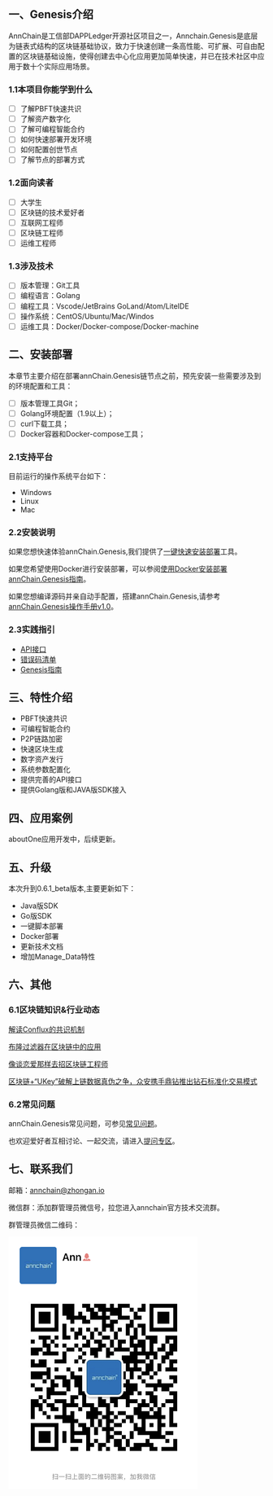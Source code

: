 ## 一、Genesis介绍

AnnChain是工信部DAPPLedger开源社区项目之一，Annchain.Genesis是底层为链表式结构的区块链基础协议，致力于快速创建一条高性能、可扩展、可自由配置的区块链基础设施，使得创建去中心化应用更加简单快速，并已在技术社区中应用于数十个实际应用场景。


### 1.1本项目你能学到什么

- [ ] 了解PBFT快速共识
- [ ] 了解资产数字化
- [ ] 了解可编程智能合约
- [ ] 如何快速部署开发环境
- [ ] 如何配置创世节点
- [ ] 了解节点的部署方式

### 1.2面向读者

- [ ] 大学生
- [ ] 区块链的技术爱好者
- [ ] 互联网工程师
- [ ] 区块链工程师
- [ ] 运维工程师

### 1.3涉及技术

- [ ] 版本管理：Git工具
- [ ] 编程语言：Golang
- [ ] 编程工具：Vscode/JetBrains GoLand/Atom/LiteIDE
- [ ] 操作系统：CentOS/Ubuntu/Mac/Windos
- [ ] 运维工具：Docker/Docker-compose/Docker-machine

## 二、安装部署

本章节主要介绍在部署annChain.Genesis链节点之前，预先安装一些需要涉及到的环境配置和工具：

- [ ] 版本管理工具Git；
- [ ] Golang环境配置（1.9以上）；
- [ ] curl下载工具；
- [ ] Docker容器和Docker-compose工具；

### 2.1支持平台

目前运行的操作系统平台如下：

- Windows
- Linux
- Mac

### 2.2安装说明

如果您想快速体验annChain.Genesis,我们提供了[一键快速安装部署](https://github.com/dappledger/AnnChain/blob/v0.6.2_stable/scripts)工具。

如果您希望使用Docker进行安装部署，可以参阅[使用Docker安装部署annChain.Genesis指南](https://github.com/dappledger/AnnChain/tree/v0.6.2_stable/docker)。

如果您想编译源码并亲自动手配置，搭建annChain.Genesis,请参考[annChain.Genesis操作手册v1.0](https://github.com/dappledger/AnnChain/tree/v0.6.2_stable/doc/manual)。

### 2.3实践指引

- [API接口](https://github.com/dappledger/AnnChain/tree/v0.6.2_stable/JSON-RPC)
- [错误码清单](https://github.com/dappledger/AnnChain/blob/v0.6.2_stable/doc/genesis%E9%94%99%E8%AF%AF%E8%BF%94%E5%9B%9E%E7%A0%81%E6%B8%85%E5%8D%95.md)
- [Genesis指南](https://github.com/dappledger/AnnChain/blob/v0.6.2_stable/doc/Genesis%E6%8C%87%E5%8D%97.md)

## 三、特性介绍

- PBFT快速共识
- 可编程智能合约
- P2P链路加密
- 快速区块生成
- 数字资产发行
- 系统参数配置化
- 提供完善的API接口
- 提供Golang版和JAVA版SDK接入

## 四、应用案例

aboutOne应用开发中，后续更新。

## 五、升级

本次升到0.6.1_beta版本,主要更新如下：

- Java版SDK
- Go版SDK
- 一键脚本部署
- Docker部署
- 更新技术文档
- 增加Manage_Data特性

## 六、其他

### 6.1区块链知识&行业动态

[解读Conflux的共识机制](http://www.annchain.io/news/BlkaAVTkL)

[布隆过滤器在区块链中的应用](http://www.annchain.io/news/8tkqctsPf)

[像谈恋爱那样去招区块链工程师](http://www.annchain.io/news/8308r12PE)

[区块链+“UKey”破解上链数据真伪之争，众安携手鼎钻推出钻石标准化交易模式](http://www.annchain.io/news/w-jzv7fBM)

### 6.2常见问题

annChain.Genesis常见问题，可参见[常见问题](https://github.com/dappledger/AnnChain/tree/v0.6.2_stable/doc)。

也欢迎爱好者互相讨论、一起交流，请进入[提问专区](https://github.com/dappledger/AnnChain/issues)。

## 七、联系我们

邮箱：annchain@zhongan.io

微信群：添加群管理员微信号，拉您进入annchain官方技术交流群。

群管理员微信二维码：

![](./doc/annChain.Genesis.png)




